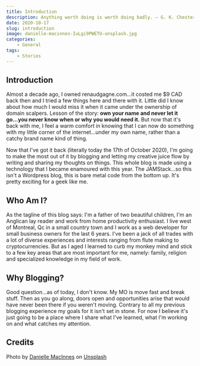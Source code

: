 ```yaml
---
title: Introduction
description: Anything worth doing is worth doing badly. — G. K. Chesterton
date: 2020-10-17
slug: introduction
image: danielle-macinnes-IuLgi9PWETU-unsplash.jpg
categories:
    - General
tags:
    - Stories
---
```


## Introduction

Almost a decade ago, I owned renaudgagne.com...it costed me $9 CAD back then and I tried a few things here and there with it. Little did I know about how much I would miss it when it came under the ownership of domain scalpers. Lesson of the story: **own your name and never let it go...you never know when or why you would need it.** But now that it's back with me, I feel a warm comfort in knowing that I can now do something with my little corner of the internet...under my own name, rather than a catchy brand name kind of thing. 

Now that I've got it back (literally today the 17th of October 2020), I'm going to make the most out of it by blogging and letting my creative juice flow by writing and sharing my thoughts on things. This whole blog is made using a technology that I became enamoured with this year. The JAMStack...so this isn't a Wordpress blog, this is bare metal code from the bottom up. It's pretty exciting for a geek like me.

## Who Am I?

As the tagline of this blog says: I'm a father of two beautiful children, I'm an Anglican lay reader and work from home productivity enthusiast. I live west of Montreal, Qc in a small country town and I work as a web developer for small business owners for the last 6 years. I've been a jack of all trades with a lot of diverse experiences and interests ranging from flute making to cryptocurrencies. But as I aged I learned to curb my monkey mind and stick to a few key areas that are most important for me, namely: family, religion and specialized knowledge in my field of work.

## Why Blogging?

Good question...as of today, I don't know. My MO is move fast and break stuff. Then as you go along, doors open and opportunities arise that would have never been there if you weren't moving. Contrary to all my previous blogging experience my goals for it isn't set in stone. For now I believe it's just going to be a place where I share what I've learned, what I'm working on and what catches my attention.


## Credits
<span>Photo by <a href="https://unsplash.com/@dsmacinnes?utm_source=unsplash&amp;utm_medium=referral&amp;utm_content=creditCopyText">Danielle MacInnes</a> on <a href="https://unsplash.com/s/photos/start?utm_source=unsplash&amp;utm_medium=referral&amp;utm_content=creditCopyText">Unsplash</a></span>